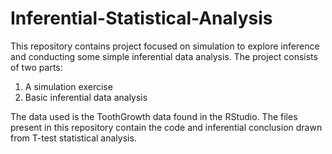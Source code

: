 # Inferential-Statistical-Analysis

This repository contains project focused on simulation to explore inference and conducting some simple inferential data analysis. The project consists of two parts:

  1. A simulation exercise
  2. Basic inferential data analysis
  
The data used is the ToothGrowth data found in the RStudio. The files present in this repository contain the code and inferential conclusion drawn from T-test statistical analysis.
  
  
